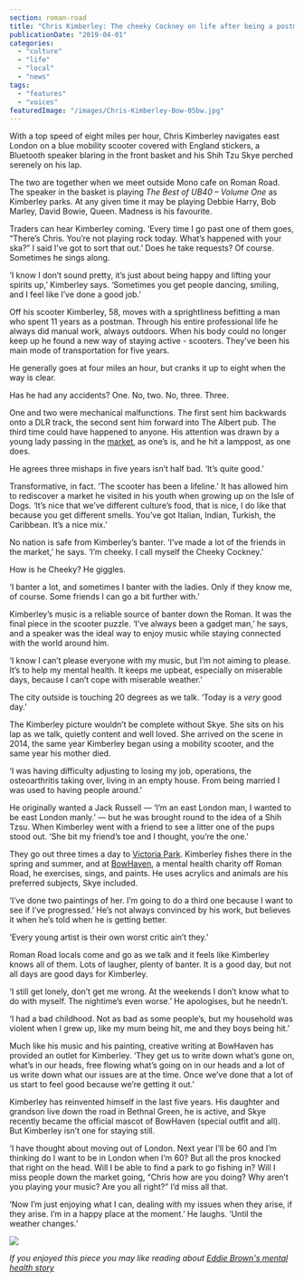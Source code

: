 ```yaml
---
section: roman-road
title: "Chris Kimberley: The cheeky Cockney on life after being a postman"
publicationDate: "2019-04-01"
categories: 
  - "culture"
  - "life"
  - "local"
  - "news"
tags: 
  - "features"
  - "voices"
featuredImage: "/images/Chris-Kimberley-Bow-05bw.jpg"
---
```


With a top speed of eight miles per hour, Chris Kimberley navigates east London on a blue mobility scooter covered with England stickers, a Bluetooth speaker blaring in the front basket and his Shih Tzu Skye perched serenely on his lap.

The two are together when we meet outside Mono cafe on Roman Road. The speaker in the basket is playing _The Best of UB40 – Volume One_ as Kimberley parks. At any given time it may be playing Debbie Harry, Bob Marley, David Bowie, Queen. Madness is his favourite.

Traders can hear Kimberley coming. ‘Every time I go past one of them goes, “There’s Chris. You’re not playing rock today. What’s happened with your ska?” I said I’ve got to sort that out.’ Does he take requests? Of course. Sometimes he sings along.

‘I know I don’t sound pretty, it’s just about being happy and lifting your spirits up,’ Kimberley says. ‘Sometimes you get people dancing, smiling, and I feel like I’ve done a good job.’

Off his scooter Kimberley, 58, moves with a sprightliness befitting a man who spent 11 years as a postman. Through his entire professional life he always did manual work, always outdoors. When his body could no longer keep up he found a new way of staying active - scooters. They’ve been his main mode of transportation for five years.

He generally goes at four miles an hour, but cranks it up to eight when the way is clear.

Has he had any accidents? One. No, two. No, three. Three.

One and two were mechanical malfunctions. The first sent him backwards onto a DLR track, the second sent him forward into The Albert pub. The third time could have happened to anyone. His attention was drawn by a young lady passing in the [market](https://romanroadlondon.com/market/), as one’s is, and he hit a lamppost, as one does.

He agrees three mishaps in five years isn’t half bad. ‘It’s quite good.’

Transformative, in fact. ‘The scooter has been a lifeline.’ It has allowed him to rediscover a market he visited in his youth when growing up on the Isle of Dogs. ‘It’s nice that we’ve different culture’s food, that is nice, I do like that because you get different smells. You’ve got Italian, Indian, Turkish, the Caribbean. It’s a nice mix.’

No nation is safe from Kimberley’s banter. ‘I’ve made a lot of the friends in the market,’ he says. ‘I’m cheeky. I call myself the Cheeky Cockney.’

How is he Cheeky? He giggles.

‘I banter a lot, and sometimes I banter with the ladies. Only if they know me, of course. Some friends I can go a bit further with.’

Kimberley’s music is a reliable source of banter down the Roman. It was the final piece in the scooter puzzle. ‘I’ve always been a gadget man,’ he says, and a speaker was the ideal way to enjoy music while staying connected with the world around him.

‘I know I can’t please everyone with my music, but I’m not aiming to please. It’s to help my mental health. It keeps me upbeat, especially on miserable days, because I can’t cope with miserable weather.’

The city outside is touching 20 degrees as we talk. ‘Today is a _very_ good day.’

The Kimberley picture wouldn’t be complete without Skye. She sits on his lap as we talk, quietly content and well loved. She arrived on the scene in 2014, the same year Kimberley began using a mobility scooter, and the same year his mother died.

‘I was having difficulty adjusting to losing my job, operations, the osteoarthritis taking over, living in an empty house. From being married I was used to having people around.’

He originally wanted a Jack Russell — ‘I’m an east London man, I wanted to be east London manly.’ — but he was brought round to the idea of a Shih Tzsu. When Kimberley went with a friend to see a litter one of the pups stood out. ‘She bit my friend’s toe and I thought, you’re the one.’

They go out three times a day to [Victoria Park](https://romanroadlondon.com/victoria-park-east-london-bow/). Kimberley fishes there in the spring and summer, and at [BowHaven](https://romanroadlondon.com/bow-haven-mental-health-charity-roman-road/), a mental health charity off Roman Road, he exercises, sings, and paints. He uses acrylics and animals are his preferred subjects, Skye included.

‘I’ve done two paintings of her. I’m going to do a third one because I want to see if I’ve progressed.’ He’s not always convinced by his work, but believes it when he’s told when he is getting better.

‘Every young artist is their own worst critic ain’t they.’

Roman Road locals come and go as we talk and it feels like Kimberley knows all of them. Lots of laugher, plenty of banter. It is a good day, but not all days are good days for Kimberley.

‘I still get lonely, don’t get me wrong. At the weekends I don’t know what to do with myself. The nightime’s even worse.’ He apologises, but he needn’t.   

‘I had a bad childhood. Not as bad as some people’s, but my household was violent when I grew up, like my mum being hit, me and they boys being hit.’

Much like his music and his painting, creative writing at BowHaven has provided an outlet for Kimberley. ‘They get us to write down what’s gone on, what’s in our heads, free flowing what’s going on in our heads and a lot of us write down what our issues are at the time. Once we’ve done that a lot of us start to feel good because we’re getting it out.’

Kimberley has reinvented himself in the last five years. His daughter and grandson live down the road in Bethnal Green, he is active, and Skye recently became the official mascot of BowHaven (special outfit and all). But Kimberley isn’t one for staying still.

‘I have thought about moving out of London. Next year I’ll be 60 and I’m thinking do I want to be in London when I’m 60? But all the pros knocked that right on the head. Will I be able to find a park to go fishing in? Will I miss people down the market going, “Chris how are you doing? Why aren’t you playing your music? Are you all right?” I’d miss all that.

‘Now I’m just enjoying what I can, dealing with my issues when they arise, if they arise. I’m in a happy place at the moment.’ He laughs. ‘Until the weather changes.’

![](/images/Chris-Kimberley-Bow-01bw-1024x683.jpg)

_If you enjoyed this piece you may like reading about [Eddie Brown's mental health story](https://romanroadlondon.com/mental-health-eddie-brown-st-clements-shock-therapy-archaic-medical-treatments/)_
